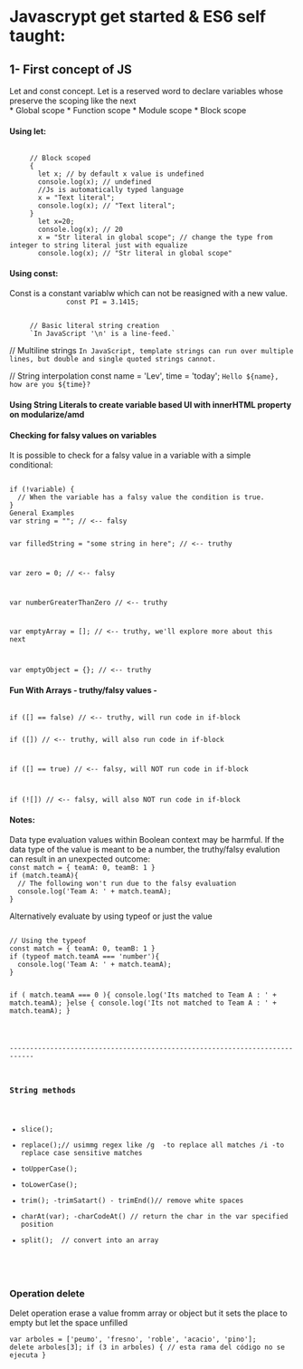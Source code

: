 # Javascrypt get started & ES6 self taught:

<h2>1- First concept of JS</h2>
<p>
   Let and const concept. Let is a reserved word to declare variables whose preserve the scoping like the next<br>
   * Global scope 
   * Function scope
   * Module scope
   * Block scope 
</p> 
  <h4>Using let:</h4>

<code>
     // Block scoped
     {
       let x; // by default x value is undefined
       console.log(x); // undefined
       //Js is automatically typed language
       x = "Text literal";
       console.log(x); // "Text literal";
     }      
       let x=20;
       console.log(x); // 20
       x = "Str literal in global scope"; // change the type from integer to string literal just with equalize 
       console.log(x); // "Str literal in global scope"
</code>
     <h4>Using const:</h4>
         Const is a constant variablw which can not be reasigned with a new value.
         <code>
              const PI = 3.1415;
         </code>

         // Basic literal string creation
         `In JavaScript '\n' is a line-feed.`

// Multiline strings
`In JavaScript, template strings can run
 over multiple lines, but double and single
 quoted strings cannot.`

// String interpolation
const name = 'Lev', time = 'today';
`Hello ${name}, how are you ${time}?`

<h4>Using String Literals to create variable based UI with innerHTML property on modularize/amd</h4>

<h4>Checking for falsy values on variables</h4>
<p>It is possible to check for a falsy value in a variable with a simple conditional:</p>
<code>
if (!variable) {
  // When the variable has a falsy value the condition is true.
}
General Examples
var string = ""; // <-- falsy

var filledString = "some string in here"; // <-- truthy

var zero = 0; // <-- falsy

var numberGreaterThanZero // <-- truthy

var emptyArray = []; // <-- truthy, we'll explore more about this next

var emptyObject = {}; // <-- truthy
</code>

<h4>Fun With Arrays - truthy/falsy values - </h4>
<code>
if ([] == false) // <-- truthy, will run code in if-block

if ([]) // <-- truthy, will also run code in if-block

if ([] == true) // <-- falsy, will NOT run code in if-block

if (![]) // <-- falsy, will also NOT run code in if-block
</code>

<h4>Notes:</h4>
Data type evaluation values within Boolean context may be harmful. If the data type of the value is meant to be a number, the truthy/falsy evalution can result in an unexpected outcome:

<code>
const match = { teamA: 0, teamB: 1 }
if (match.teamA){
  // The following won't run due to the falsy evaluation
  console.log('Team A: ' + match.teamA);
}
</code>

Alternatively evaluate by using typeof or just the value

<code>
// Using the typeof
const match = { teamA: 0, teamB: 1 }
if (typeof match.teamA === 'number'){
  console.log('Team A: ' + match.teamA);
}

if ( match.teamA === 0 ){
  console.log('Its matched to Team A : ' + match.teamA);
  }else {
        console.log('Its not matched to Team A : ' + match.teamA);
}

<br/>----------------------------------------------------------------------------<br/>
<h3>String methods</h3>
<ul>
<li>slice();</li>
<li>replace();// usimmg regex like /g  -to replace all matches /i -to replace case sensitive matches</li>
<li>toUpperCase();</li>
<li>toLowerCase();</li>
<li>trim(); -trimSatart() - trimEnd()// remove white spaces</li>
<li>charAt(var); -charCodeAt() // return the char in the var specified position</li>
<li>split();  // convert into an array </li>
</ul>


</code>

<h3>Operation delete</h3>
<p>Delet operation erase a value fromm array or object but it sets the place to empty but let the space unfilled</p>

<code>var arboles = ['peumo', 'fresno', 'roble', 'acacio', 'pino'];
delete arboles[3];
if (3 in arboles) {
    // esta rama del código no se ejecuta
}</codde>